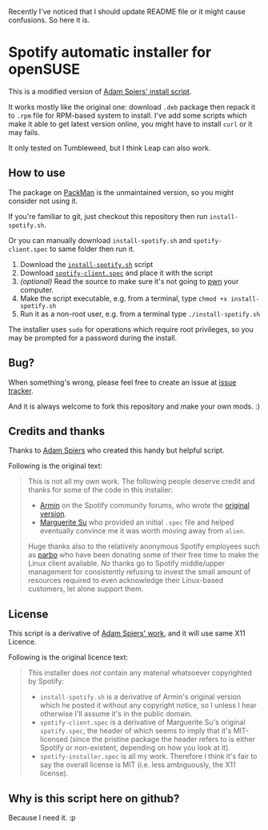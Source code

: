 Recently I've noticed that I should update README file or it might cause confusions.
So here it is.

# Spotify automatic installer for openSUSE

This is a modified version of [Adam Spiers' install script](https://github.com/aspiers/opensuse-spotify-installer).

It works mostly like the original one: download `.deb` package then repack it to `.rpm` file for RPM-based system to install.
I've add some scripts which make it able to get latest version online, you might have to install `curl` or it may fails.

It only tested on Tumbleweed, but I think Leap can also work.

## How to use

The package on [PackMan](http://packman.links2linux.org/) is the unmaintained version, so you might consider not using it.

If you're familiar to git, just checkout this repository then run `install-spotify.sh`.

Or you can manually download `install-spotify.sh` and `spotify-client.spec` to same folder then run it.

1. Download the [`install-spotify.sh`](https://raw.github.com/cornguo/opensuse-spotify-installer/master/install-spotify.sh) script
2. Download [`spotify-client.spec`](https://raw.github.com/cornguo/opensuse-spotify-installer/master/spotify-client.spec) and place it with the script
3. *(optional)* Read the source to make sure it's not going to [pwn](http://en.wikipedia.org/wiki/Pwn) your computer.
4. Make the script executable, e.g. from a terminal, type `chmod +x install-spotify.sh`
5. Run it as a non-root user, e.g. from a terminal type `./install-spotify.sh`

The installer uses `sudo` for operations which require root privileges, so
you may be prompted for a password during the install.

## Bug?

When something's wrong, please feel free to create an issue at [issue tracker](https://github.com/cornguo/opensuse-spotify-installer/issues).

And it is always welcome to fork this repository and make your own mods. :)

## Credits and thanks

Thanks to [Adam Spiers](https://github.com/aspiers) who created this handy but helpful script.

Following is the original text:

> This is not all my own work.  The following people deserve credit and
> thanks for some of the code in this installer:
>
> * [Armin](http://community.spotify.com/t5/user/viewprofilepage/user-id/190504) on the Spotify community forums, who wrote the
> [original version](http://community.spotify.com/t5/Desktop-Linux/Segfault-on-opensuse-12-2/m-p/161048/highlight/true#M1331).
> * [Marguerite Su](https://github.com/marguerite) who provided an initial `.spec` file and helped eventually convince me it was worth moving away from `alien`.
>
> Huge thanks also to the relatively anonymous Spotify employees such as
> [parbo](http://community.spotify.com/t5/user/viewprofilepage/user-id/23361)
> who have been donating some of their free time to make the Linux
> client available.  *No* thanks go to Spotify middle/upper management
> for consistently refusing to invest the small amount of resources
> required to even acknowledge their Linux-based customers, let alone
> support them.

## License

This script is a derivative of [Adam Spiers' work](https://github.com/aspiers/opensuse-spotify-installer),
and it will use same X11 Licence.

Following is the original licence text:

> This installer does *not* contain any material whatsoever copyrighted
> by Spotify:
>
> *   `install-spotify.sh` is a derivative of Armin's original version which
>     he posted it without any copyright notice, so I unless I hear
>     otherwise I'll assume it's in the public domain.
> *   `spotify-client.spec` is a derivative of Marguerite Su's original
>     `spotify.spec`, the header of which seems to imply that it's
>     MIT-licensed (since the pristine package the header refers to is
>     either Spotify or non-existent, depending on how you look at it).
> *   `spotify-installer.spec` is all my work.
> Therefore I think it's fair to say the overall license is MIT (i.e.
> less ambiguously, the X11 license).

## Why is this script here on github?

Because I need it. :p
